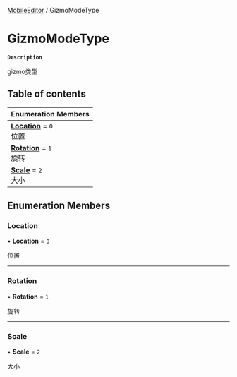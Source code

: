 [MobileEditor](../modules/MobileEditor.MobileEditor.md) / GizmoModeType

# GizmoModeType <Badge type="tip" text="Enumeration" />

**`Description`**

gizmo类型

## Table of contents

| Enumeration Members |
| :-----|
| **[Location](MobileEditor.MobileEditor.GizmoModeType.md#location)** = ``0`` <br> 位置|
| **[Rotation](MobileEditor.MobileEditor.GizmoModeType.md#rotation)** = ``1`` <br> 旋转|
| **[Scale](MobileEditor.MobileEditor.GizmoModeType.md#scale)** = ``2`` <br> 大小|

## Enumeration Members

### Location

• **Location** = ``0``

位置

___

### Rotation

• **Rotation** = ``1``

旋转

___

### Scale

• **Scale** = ``2``

大小
